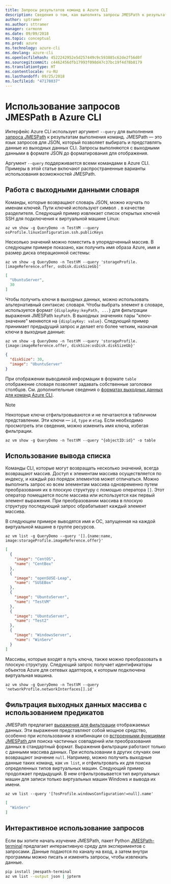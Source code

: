 ```yaml
---
title: Запросы результатов команд в Azure CLI
description: Сведения о том, как выполнять запросы JMESPath к результатам команд Azure CLI.
author: sptramer
ms.author: sttramer
manager: carmonm
ms.date: 09/09/2018
ms.topic: conceptual
ms.prod: azure
ms.technology: azure-cli
ms.devlang: azure-cli
ms.openlocfilehash: 4522242952e5d257449c9c593885c62de2f56d0f
ms.sourcegitcommit: c4462456dfb17993f098d47c37bc19f4d78b8179
ms.translationtype: HT
ms.contentlocale: ru-RU
ms.lasthandoff: 09/25/2018
ms.locfileid: "47178037"
---
```

# <a name="use-jmespath-queries-with-azure-cli"></a>Использование запросов JMESPath в Azure CLI 

Интерфейс Azure CLI использует аргумент `--query` для выполнения [запроса JMESPath](http://jmespath.org) к результатам выполнения команд. JMESPath — это язык запросов для JSON, который позволяет выбирать и представлять данные из выходных данных CLI. Запросы выполняются с выходными данными в формате JSON до форматирования для отображения.

Аргумент `--query` поддерживается всеми командами в Azure CLI. Примеры в этой статье включают распространенные варианты использования возможностей JMESPath.

## <a name="work-with-dictionary-output"></a>Работа с выходными данными словаря

Команды, которые возвращают словарь JSON, можно изучать по именам ключей. Пути ключей используют символ `.` в качестве разделителя. Следующий пример извлекает список открытых ключей SSH для подключения к виртуальной машине Linux:

```azurecli-interactive
az vm show -g QueryDemo -n TestVM --query osProfile.linuxConfiguration.ssh.publicKeys
```

Несколько значений можно поместить в упорядоченный массив. В следующем примере показано, как получить имя образа Azure, имя и размер диска операционной системы:

```azurecli-interactive
az vm show -g QueryDemo -n TestVM --query 'storageProfile.[imageReference.offer, osDisk.diskSizeGb]'
```

```json
[
  "UbuntuServer",
  30
]
```

Чтобы получить ключи в выходных данных, можно использовать альтернативный синтаксис словаря.  Чтобы выбрать элемент в словаре, используется формат `{displayKey:keyPath, ...}` для фильтрации выражения JMESPath `keyPath`. В выходных значениях пары "ключ-значение" меняются на `{displayKey: value}`. Следующий пример принимает предыдущий запрос и делает его более четким, назначая ключи в выходные данные:

```azurecli-interactive
az vm show -g QueryDemo -n TestVM --query 'storageProfile.{image:imageReference.offer, diskSize:osDisk.diskSizeGb}'
```

```json
{
  "diskSize": 30,
  "image": "UbuntuServer"
}
```

При отображении выводимой информации в формате `table` отображение словаря позволяет задавать собственные заголовки столбцов. См. дополнительные сведения о [форматах выходных данных для команд Azure CLI](/cli/azure/format-output-azure-cli).

> [!NOTE]
> Некоторые ключи отфильтровываются и не печатаются в табличном представлении. Эти ключи — `id`, `type` и `etag`. Если необходимо просмотреть эти сведения, можно изменить имя ключа, избегая фильтрации.
>
> ```azurecli
> az vm show -g QueryDemo -n TestVM --query "{objectID:id}" -o table
> ```

## <a name="work-with-list-output"></a>Использование вывода списка

Команды CLI, которые могут возвращать несколько значений, всегда возвращают массив. Доступ к элементам массива осуществляется по индексу, и каждый раз порядок элементов может отличаться. Можно выполнить запрос ко всем элементам массива одновременно путем преобразования их в плоскую структуру с помощью оператора `[]`. Этот оператор помещается после массива или используется как первый элемент выражения. При преобразовании массива в плоскую структуру последующий запрос обрабатывает каждый элемент массива.

В следующем примере выводятся имя и ОС, запущенная на каждой виртуальной машине в группе ресурсов.

```azurecli-interactive
az vm list -g QueryDemo --query '[].{name:name, image:storageProfile.imageReference.offer}'
```

```json
[
  {
    "image": "CentOS",
    "name": "CentBox"
  },
  {
    "image": "openSUSE-Leap",
    "name": "SUSEBox"
  },
  {
    "image": "UbuntuServer",
    "name": "TestVM"
  },
  {
    "image": "UbuntuServer",
    "name": "Test2"
  },
  {
    "image": "WindowsServer",
    "name": "WinServ"
  }
]
```

Массивы, которые входят в путь ключа, также можно преобразовать в плоскую структуру. Следующий запрос получает идентификаторы объектов Azure для сетевых адаптеров, к которым подключена виртуальная машина.

```azurecli-interactive
az vm show -g QueryDemo -n TestVM --query 'networkProfile.networkInterfaces[].id'
```

## <a name="filter-array-output-with-predicates"></a>Фильтрация выходных данных массива с использованием предикатов

JMESPath предлагает [выражения для фильтрации](http://jmespath.org/specification.html#filterexpressions) отображаемых данных. Эти выражения представляют собой мощное средство, особенно при использовании в комбинации со [встроенными функциями JMESPath ](http://jmespath.org/specification.html#built-in-functions) для поиска частичных совпадений или преобразования данных в стандартный формат. Выражения фильтрации работают только с данными массива данных. При использовании в других случаях они возвращают значение `null`. Например, можно получить выходные данные таких команд, как `vm list`, и отфильтровать их для поиска определенных типов виртуальных машин. Следующий пример продолжает предыдущий. В нем отфильтровывается тип виртуальных машин для записи только виртуальных машин Windows и вывода их имени.

```azurecli-interactive
az vm list --query '[?osProfile.windowsConfiguration!=null].name'
```

```json
[
  "WinServ"
]
```

## <a name="experiment-with-queries-interactively"></a>Интерактивное использование запросов

Если вы хотите начать изучение JMESPath, пакет Python [JMESPath-terminal](https://github.com/jmespath/jmespath.terminal) предлагает интерактивную среду для экспериментов с запросами. Данные подаются по каналу на вход, а затем внутри программы можно писать и изменять запросы, чтобы извлекать данные.

```bash
pip install jmespath-terminal
az vm list --output json | jpterm
```

